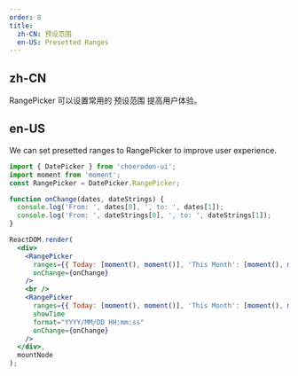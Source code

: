 ```yaml
---
order: 8
title:
  zh-CN: 预设范围
  en-US: Presetted Ranges
---
```


## zh-CN

RangePicker 可以设置常用的 预设范围 提高用户体验。

## en-US

We can set presetted ranges to RangePicker to improve user experience.

````jsx
import { DatePicker } from 'choerodon-ui';
import moment from 'moment';
const RangePicker = DatePicker.RangePicker;

function onChange(dates, dateStrings) {
  console.log('From: ', dates[0], ', to: ', dates[1]);
  console.log('From: ', dateStrings[0], ', to: ', dateStrings[1]);
}

ReactDOM.render(
  <div>
    <RangePicker
      ranges={{ Today: [moment(), moment()], 'This Month': [moment(), moment().endOf('month')] }}
      onChange={onChange}
    />
    <br />
    <RangePicker
      ranges={{ Today: [moment(), moment()], 'This Month': [moment(), moment().endOf('month')] }}
      showTime
      format="YYYY/MM/DD HH:mm:ss"
      onChange={onChange}
    />
  </div>,
  mountNode
);
````
